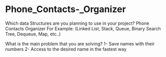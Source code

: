# Phone_Contacts-_Organizer
Which data Structures are you planning to use in your project?
Phone Contacts Organizer
For Example: (Linked List, Stack, Queue, Binary Search Tree, Dequeue, Map, etc..)

What is the main problem that you are solving?
1- Save names with their numbers
2- Access to the desired name in the fastest way
